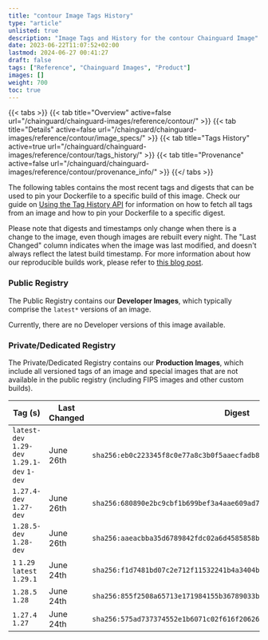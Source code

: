 ```yaml
---
title: "contour Image Tags History"
type: "article"
unlisted: true
description: "Image Tags and History for the contour Chainguard Image"
date: 2023-06-22T11:07:52+02:00
lastmod: 2024-06-27 00:41:27
draft: false
tags: ["Reference", "Chainguard Images", "Product"]
images: []
weight: 700
toc: true
---
```


{{< tabs >}}
{{< tab title="Overview" active=false url="/chainguard/chainguard-images/reference/contour/" >}}
{{< tab title="Details" active=false url="/chainguard/chainguard-images/reference/contour/image_specs/" >}}
{{< tab title="Tags History" active=true url="/chainguard/chainguard-images/reference/contour/tags_history/" >}}
{{< tab title="Provenance" active=false url="/chainguard/chainguard-images/reference/contour/provenance_info/" >}}
{{</ tabs >}}

The following tables contains the most recent tags and digests that can be used to pin your Dockerfile to a specific build of this image. Check our guide on [Using the Tag History API](/chainguard/chainguard-images/using-the-tag-history-api/) for information on how to fetch all tags from an image and how to pin your Dockerfile to a specific digest.

Please note that digests and timestamps only change when there is a change to the image, even though images are rebuilt every night. The "Last Changed" column indicates when the image was last modified, and doesn't always reflect the latest build timestamp. For more information about how our reproducible builds work, please refer to [this blog post](https://www.chainguard.dev/unchained/reproducing-chainguards-reproducible-image-builds).

### Public Registry
The Public Registry contains our **Developer Images**, which typically comprise the `latest*` versions of an image.

Currently, there are no Developer versions of this image available.

### Private/Dedicated Registry
The Private/Dedicated Registry contains our **Production Images**, which include all versioned tags of an image and special images that are not available in the public registry (including FIPS images and other custom builds).

| Tag (s)                                       | Last Changed | Digest                                                                    |
|-----------------------------------------------|--------------|---------------------------------------------------------------------------|
|  `latest-dev` `1.29-dev` `1.29.1-dev` `1-dev` | June 26th    | `sha256:eb0c223345f8c0e77a8c3b0f5aaecfadb87d3f1ab1a68fd4d067a4c3849fb900` |
|  `1.27.4-dev` `1.27-dev`                      | June 26th    | `sha256:680890e2bc9cbf1b699bef3a4aae609ad776b929168d6caba555f4832009c571` |
|  `1.28.5-dev` `1.28-dev`                      | June 26th    | `sha256:aaeacbba35d6789842fdc02a6d4585858b92f8601f2bfbdce083d327c282f2cd` |
|  `1` `1.29` `latest` `1.29.1`                 | June 24th    | `sha256:f1d7481bd07c2e712f11532241b4a3404bf31d746b50407039902965c43c34c6` |
|  `1.28.5` `1.28`                              | June 24th    | `sha256:855f2508a65713e171984155b36789033b94342ba0c951044b38eecc23a6987b` |
|  `1.27.4` `1.27`                              | June 24th    | `sha256:575ad737374552e1b6071c02f616f20626bc050779d132ebc3d4766e357b86ec` |

